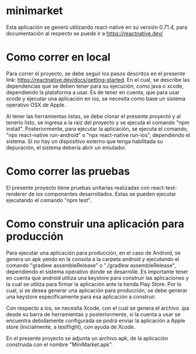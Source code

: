 # minimarket

Esta aplicación se generó utilizando react-native en su versión 0.71.4, para documentación al respecto se puede ir a https://reactnative.dev/

# Como correr en local

Para correr el proyecto, se debe seguir los pasos descritos en el presente link: https://reactnative.dev/docs/getting-started.
En el cual, se describe las dependencias que se deben tener para su ejecución, como java o xcode, dependiendo la plataforma a usar.
Es de tener en cuenta, que para usar xcode y ejecutar una aplicación en ios, se necesita como base un sistema operativo OSX de Apple.

Al tener las herramientas listas, se debe clonar el presente proyecto y al tenerlo listo, se ingresa a la raiz del proyecto y se ejecuta el comando "npm install".
Posteriormente, para ejecutar la aplicación, se ejecuta el comando, "npx react-native run-android" o "npx react-native run-ios", dependiendo el sistema.
Si no hay un dispositivo externo que tenga habilitada su depuración, el sistema debería abrir un emulador.

# Como correr las pruebas

El  presente proyecto tiene pruebas unitarias realizadas con react-test-renderer de los componentes desarrollados.
Estas se pueden ejecutar ejecutando el comando "npm test".

# Como construir una aplicación para producción

Para ejecutar una aplicación para producción, en el caso de Android, se genera un apk yendo en la consola a la carpeta android y ejecutando el comando "gradlew assembleRelease" o
"./gradlew assembleRelease", dependiendo el sistema operativo donde se desarrolle. Es importante tener en cuenta que android utiliza una keystore para construir las aplicaciones
y la cual se utiliza para firmar la aplicación ante la tienda Play Store. Por lo cual, si se desea generar una aplicación para producción, se debe generar una keystore especificamente 
para esa aplicación a construir.

Con respecto a ios, se necesita Xcode, con el cual se genera el archivo .ipa desde su barra de herramientas y posteriormente, si la cuenta a usar se encuentra debidamente configurada 
se podrá enviar la aplicación a Apple store (inicialmente, a testflight), con ayuda de Xcode.

En el presente proyecto se adjunta un archivo apk, de la aplicación construida con el nombre "MiniMarket.apk".